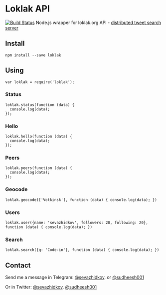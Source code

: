 # Loklak API
[![Build Status](https://travis-ci.org/sudheesh001/loklak-node.svg?branch=master)](https://travis-ci.org/sudheesh001/loklak-node)
Node.js wrapper for loklak.org API - [distributed tweet search server](https://github.com/loklak/loklak_server)
## Install
```
npm install --save loklak
```
## Using
```
var loklak = require('loklak');
```
### Status
```
loklak.status(function (data) {
  console.log(data);
});
```
### Hello
```
loklak.hello(function (data) {
  console.log(data);
});
```
### Peers
```
loklak.peers(function (data) {
  console.log(data);
});
```
### Geocode
```
loklak.geocode(['Votkinsk'], function (data) { console.log(data); })
```
### Users
```
loklak.user({name: 'sevazhidkov', followers: 20, following: 20}, function (data) { console.log(data); })
```
### Search
```
loklak.search({q: 'Code-in'}, function (data) { console.log(data); })
```

## Contact
Send me a message in Telegram: [@sevazhidkov](https://telegram.me/sevazhidkov). or [@sudheesh001](https://telegram.me/sudheesh001)

Or in Twitter: [@sevazhidkov](https://twitter.com/sevazhidkov). [@sudheesh001](https://twitter.com/sudheesh001)
